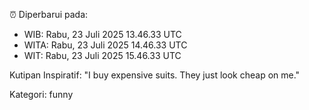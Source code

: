 ⏰ Diperbarui pada:
- WIB: Rabu, 23 Juli 2025 13.46.33 UTC
- WITA: Rabu, 23 Juli 2025 14.46.33 UTC
- WIT: Rabu, 23 Juli 2025 15.46.33 UTC

Kutipan Inspiratif:
"I buy expensive suits. They just look cheap on me."


Kategori: funny

